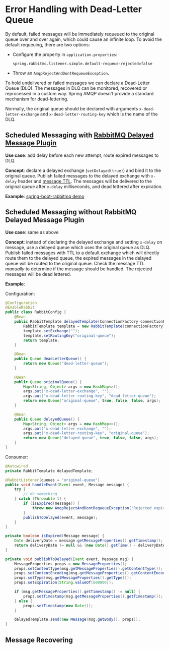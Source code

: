 # Error Handling with Dead-Letter Queue

By default, failed messages will be immediately requeued to the original queue over and over again, which could cause an infinite loop. To avoid the default requeuing, there are two options:

* Configure the property in `application.properties`:
  ```
  spring.rabbitmq.listener.simple.default-requeue-rejected=false
  ```

* Throw an `AmqpRejectAndDontRequeueException`.

To hold undelivered or failed messages we can declare a Dead-Letter Queue (DLQ). The messages in DLQ can be monitored, recovered or reprocessed in a custom way. Spring AMQP doesn't provide a standard mechanism for dead-lettering.

Normally, the original queue should be declared with arguments `x-dead-letter-exchange` and `x-dead-letter-routing-key` which is the name of the DLQ.

## Scheduled Messaging with [RabbitMQ Delayed Message Plugin](https://github.com/rabbitmq/rabbitmq-delayed-message-exchange/)

**Use case**: add delay before each new attempt, route expired messages to DLQ.

**Concept**: declare a delayed exchange (`setDelayed(true)`) and bind it to the original queue. Publish failed messages to the delayed exchange with `x-delay` header and [message TTL](https://www.rabbitmq.com/ttl.html#per-message-ttl). The messages will be delivered to the original queue after `x-delay` milliseconds, and dead lettered after expiration.

**Example**: [spring-boot-rabbitmq demo](https://github.com/YuKitAs/spring-boot-rabbitmq/tree/master/src/main/java/yukitas/rabbit/tut6)

## Scheduled Messaging without RabbitMQ Delayed Message Plugin

**Use case**: same as above

**Concept**: instead of declaring the delayed exchange and setting `x-delay` on message, use a delayed queue which uses the original queue as DLQ. Publish failed messages with TTL to a default exchange which will directly route them to the delayed queue, the expired messages in the delayed queue will be routed to the original queue. Check the message TTL *manually* to determine if the message should be handled. The rejected messages will be dead lettered.

**Example**:

Configuration:
```java
@Configuration
@EnableRabbit
public class RabbitConfig {
    @Bean
    public RabbitTemplate delayedTemplate(ConnectionFactory connectionFactory) {
        RabbitTemplate template = new RabbitTemplate(connectionFactory);
        template.setExchange("");
        template.setRoutingKey("original-queue");
        return template;
    }

    @Bean
    public Queue deadLetterQueue() {
        return new Queue("dead-letter-queue");
    }

    @Bean
    public Queue originalQueue() {
        Map<String, Object> args = new HashMap<>();
        args.put("x-dead-letter-exchange", "");
        args.put("x-dead-letter-routing-key", "dead-letter-queue");
        return new Queue("original-queue", true, false, false, args);
    }

    @Bean
    public Queue delayedQueue() {
        Map<String, Object> args = new HashMap<>();
        args.put("x-dead-letter-exchange", "");
        args.put("x-dead-letter-routing-key", "original-queue");
        return new Queue("delayed-queue", true, false, false, args);
    }
}
```

Consumer:
```java
@Autowired
private RabbitTemplate delayedTemplate;

@RabbitListener(queues = "original-queue")
public void handleEvent(Event event, Message message) {
    try {
        // do something
    } catch (Throwable t) {
        if (isExpired(message)) {
            throw new AmqpRejectAndDontRequeueException("Rejected expired message");
        }
        publishToDelayed(event, message);
    }
}

private boolean isExpired(Message message) {
    Date deliveryDate = message.getMessageProperties().getTimestamp();
    return deliveryDate != null && (new Date().getTime() - deliveryDate.getTime()) > 3600000;
}

private void publishToDelayed(Event event, Message msg) {
    MessageProperties props = new MessageProperties();
    props.setContentType(msg.getMessageProperties().getContentType());
    props.setContentEncoding(msg.getMessageProperties().getContentEncoding());
    props.setType(msg.getMessageProperties().getType());
    props.setExpiration(String.valueOf(600000));

    if (msg.getMessageProperties().getTimestamp() != null) {
        props.setTimestamp(msg.getMessageProperties().getTimestamp());
    } else {
        props.setTimestamp(new Date());
    }

    delayedTemplate.send(new Message(msg.getBody(), props));
}
```

## Message Recovering

